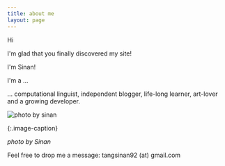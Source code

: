 ```yaml
---
title: about me
layout: page
---
```


Hi

I'm glad that you finally discovered my site!



I'm Sinan! 



I'm a ...

  … computational linguist, independent blogger, life-long learner, art-lover and a growing developer.

![photo by sinan](https://mmbiz.qpic.cn/mmbiz_jpg/ETsNbcnZdRy3icsicsf7bXCRFP7ocrtSexdUkNlQwHEGubHtavX6kgGSF0ibbiciapLQiaI7fqKgX7ZIRlCPeW3ggK0A/0?wx_fmt=jpeg)

{:.image-caption}

*photo by Sinan*

Feel free to drop me a message: tangsinan92 (at) gmail.com